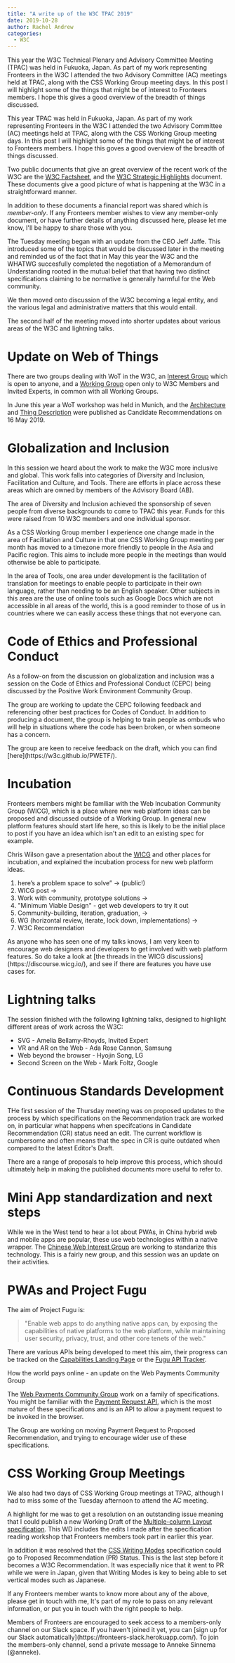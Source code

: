 ```yaml
---
title: "A write up of the W3C TPAC 2019"
date: 2019-10-28
author: Rachel Andrew
categories: 
  - W3C
---
```

This year the W3C Technical Plenary and Advisory Committee Meeting (TPAC) was held in Fukuoka, Japan. As part of my work representing Fronteers in the W3C I attended the two Advisory Committee (AC) meetings held at TPAC, along with the CSS Working Group meeting days. In this post I will highlight some of the things that might be of interest to Fronteers members. I hope this gives a good overview of the breadth of things discussed.

This year TPAC was held in Fukuoka, Japan. As part of my work representing Fronteers in the W3C I attended the two Advisory Committee (AC) meetings held at TPAC, along with the CSS Working Group meeting days. In this post I will highlight some of the things that might be of interest to Fronteers members. I hope this goves a good overview of the breadth of things discussed.

Two public documents that give an great overview of the recent work of the W3C are the [W3C Factsheet](https://www.w3.org/2019/09/factsheet.html), and the [W3C Strategic Highlights](https://www.w3.org/2019/09/w3c-highlights/) document. These documents give a good picture of what is happening at the W3C in a straightforward manner.

In addition to these documents a financial report was shared which is _member-only_. If any Fronteers member wishes to view any member-only document, or have further details of anything discussed here, please let me know, I'll be happy to share those with you.

The Tuesday meeting began with an update from the CEO Jeff Jaffe. This introduced some of the topics that would be discussed later in the meeting and reminded us of the fact that in May this year the W3C and the WHATWG succesfully completed the negotiation of a Memorandum of Understanding rooted in the mutual belief that that having two distinct specifications claiming to be normative is generally harmful for the Web community.

We then moved onto discussion of the W3C becoming a legal entity, and the various legal and administrative matters that this would entail.

The second half of the meeting moved into shorter updates about various areas of the W3C and lightning talks.

# Update on Web of Things

There are two groups dealing with WoT in the W3C, an [Interest Group](https://www.w3.org/WoT/IG/) which is open to anyone, and a [Working Group](https://www.w3.org/WoT/WG/) open only to W3C Members and Invited Experts, in common with all Working Groups.

In June this year a WoT workshop was held in Munich, and the [Architecture](https://www.w3.org/TR/2019/CR-wot-architecture-20190516/) and [Thing Description](https://www.w3.org/TR/2019/CR-wot-thing-description-20190516/) were published as Candidate Recommendations on 16 May 2019.

# Globalization and Inclusion

In this session we heard about the work to make the W3C more inclusive and global. This work falls into categories of Diversity and Inclusion, Facilitation and Culture, and Tools. There are efforts in place across these areas which are owned by members of the Advisory Board (AB).

The area of Diversity and Inclusion achieved the sponsorship of seven people from diverse backgrounds to come to TPAC this year. Funds for this were raised from 10 W3C members and one individual sponsor.

As a CSS Working Group member I experience one change made in the area of Facilitation and Culture in that one CSS Working Group meeting per month has moved to a timezone more friendly to people in the Asia and Pacific region. This aims to include more people in the meetings than would otherwise be able to participate.

In the area of Tools, one area under development is the facilitation of translation for meetings to enable people to participate in their own language, rather than needing to be an English speaker. Other subjects in this area are the use of online tools such as Google Docs which are not accessible in all areas of the world, this is a good reminder to those of us in countries where we can easily access these things that not everyone can.

# Code of Ethics and Professional Conduct

As a follow-on from the discussion on globalization and inclusion was a session on the Code of Ethics and Professional Conduct (CEPC) being discussed by the Positive Work Environment Community Group.

The group are working to update the CEPC following feedback and referencing other best practices for Codes of Conduct. In addition to producing a document, the group is helping to train people as ombuds who will help in situations where the code has been broken, or when someone has a concern.

<p class="note">
The group are keen to receive feedback on the draft, which you can find [here](https://w3c.github.io/PWETF/).
</p>

# Incubation

Fronteers members might be familiar with the Web Incubation Community Group (WICG), which is a place where new web platform ideas can be proposed and discussed outside of a Working Group. In general new platform features should start life here, so this is likely to be the initial place to post if you have an idea which isn't an edit to an existing spec for example.

Chris Wilson gave a presentation about the [WICG](https://github.com/wicg/) and other places for incubation, and explained the incubation process for new web platform ideas.

1. here’s a problem space to solve” → (public!)
2. WICG post →
3. Work with community, prototype solutions →
4. "Minimum Viable Design" - get web developers to try it out
5. Community-building, iteration, graduation, →
6. WG (horizontal review, iterate, lock down, implementations) →
7. W3C Recommendation

<p class="note">
As anyone who has seen one of my talks knows, I am very keen to encourage web designers and developers to get involved with web platform features. So do take a look at [the threads in the WICG discussions](https://discourse.wicg.io/), and see if there are features you have use cases for.
</p>

# Lightning talks

The session finished with the following lightning talks, designed to highlight different areas of work across the W3C:

* SVG - Amelia Bellamy-Rhoyds, Invited Expert
* VR and AR on the Web - Ada Rose Cannon, Samsung
* Web beyond the browser - Hyojin Song, LG
* Second Screen on the Web - Mark Foltz, Google

# Continuous Standards Development

THe first session of the Thursday meeting was on proposed updates to the process by which specifications on the Recommendation track are worked on, in particular what happens when specifcations in Candidate Recommendation (CR) status need an edit. The current workflow is cumbersome and often means that the spec in CR is quite outdated when compared to the latest Editor's Draft.

There are a range of proposals to help improve this process, which should ultimately help in making the published documents more useful to refer to.

# Mini App standardization and next steps

While we in the West tend to hear a lot about PWAs, in China hybrid web and mobile apps are popular, these use web technologies within a native wrapper. The [Chinese Web Interest Group](https://www.w3.org/2018/chinese-web-ig/) are working to standarize this technology. This is a fairly new group, and this session was an update on their activities.

# PWAs and Project Fugu

The aim of Project Fugu is:

> "Enable web apps to do anything native apps can, by exposing the capabilities of native platforms to the web platform, while maintaining user security, privacy, trust, and other core tenets of the web."

There are various APIs being developed to meet this aim, their progress can be tracked on the [Capabilities Landing Page](https://developers.google.com/web/updates/capabilities) or the [Fugu API Tracker](bit.ly/fugu-api-tracker ).

How the world pays online - an update on the Web Payments Community Group

The [Web Payments Community Group](https://www.w3.org/community/webpayments/) work on a family of specifications. You might be familiar with the [Payment Request API](https://www.w3.org/TR/payment-request/), which is the most mature of these specifications and is an API to allow a payment request to be invoked in the browser.

The Group are working on moving Payment Request to Proposed Recommendation, and trying to encourage wider use of these specifications.

# CSS Working Group Meetings

We also had two days of CSS Working Group meetings at TPAC, although I had to miss some of the Tuesday afternoon to attend the AC meeting.

A highlight for me was to get a resolution on an outstanding issue meaning that I could publish a new Working Draft of the [Multiple-column Layout specification](https://www.w3.org/TR/css-multicol-1/). This WD includes the edits I made after the specification reading workshop that Fronteers members took part in earlier this year.

In addition it was resolved that the [CSS Writing Modes](https://www.w3.org/TR/css-writing-modes-3/) specification could go to Proposed Recommendation (PR) Status. This is the last step before it becomes a W3C Recommendation. It was especially nice that it went to PR while we were in Japan, given that Writing Modes is key to being able to set vertical modes such as Japanese.

If any Fronteers member wants to know more about any of the above, please get in touch with me, It's part of my role to pass on any relevant information, or put you in touch with the right people to help.

<p class="note">
Members of Fronteers are encouraged to seek access to a members-only channel on our Slack space. If you haven't joined it yet, you can [sign up for our Slack automatically](https://fronteers-slack.herokuapp.com/). To join the members-only channel, send a private message to Anneke Sinnema (@anneke).
</p>
